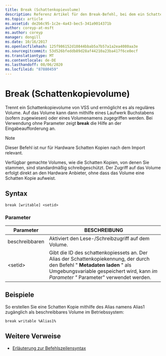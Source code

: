 ```yaml
---
title: Break (Schattenkopievolume)
description: Referenz Artikel für den Break-Befehl, bei dem ein Schattenkopievolume von VSS getrennt und als reguläres Volume zugänglich gemacht wird.
ms.topic: article
ms.assetid: de2b6c95-1c2e-4a43-bec5-341a9014371b
author: coreyp-at-msft
ms.author: coreyp
manager: dongill
ms.date: 10/16/2017
ms.openlocfilehash: 125f986152d10844bbab5a7b57a1a2ea4080aa3e
ms.sourcegitcommit: 53d526bfeddb89d28af44210a23ba417f6ce0ecf
ms.translationtype: MT
ms.contentlocale: de-DE
ms.lasthandoff: 08/06/2020
ms.locfileid: "87880459"
---
```

# <a name="break-shadow-copy-volume"></a>Break (Schattenkopievolume)

Trennt ein Schattenkopievolume von VSS und ermöglicht es als reguläres Volume. Auf das Volume kann dann mithilfe eines Laufwerk Buchstabens (sofern zugewiesen) oder eines Volumenamens zugegriffen werden. Bei Verwendung ohne Parameter zeigt **break** die Hilfe an der Eingabeaufforderung an.

> [!NOTE]
> Dieser Befehl ist nur für Hardware Schatten Kopien nach dem Import relevant.
>
> Verfügbar gemachte Volumes, wie die Schatten Kopien, von denen Sie stammen, sind standardmäßig schreibgeschützt. Der Zugriff auf das Volume erfolgt direkt an den Hardware Anbieter, ohne dass das Volume eine Schatten Kopie aufweist.

## <a name="syntax"></a>Syntax

```
break [writable] <setid>
```

### <a name="parameters"></a>Parameter

| Parameter | BESCHREIBUNG |
| --------- | ----------- |
| beschreibbaren | Aktiviert den Lese-/Schreibzugriff auf dem Volume. |
| \<setid> | Gibt die ID des schattenkopiessets an. Der Alias der Schattenkopiekennung, der durch den Befehl " **Metadaten laden** " als Umgebungsvariable gespeichert wird, kann *im Parameter "* Parameter" verwendet werden. |

## <a name="examples"></a>Beispiele

So erstellen Sie eine Schatten Kopie mithilfe des Alias namens Alias1 zugänglich als beschreibbares Volume im Betriebssystem:

```
break writable %Alias1%
```

## <a name="additional-references"></a>Weitere Verweise

- [Erläuterung zur Befehlszeilensyntax](command-line-syntax-key.md)